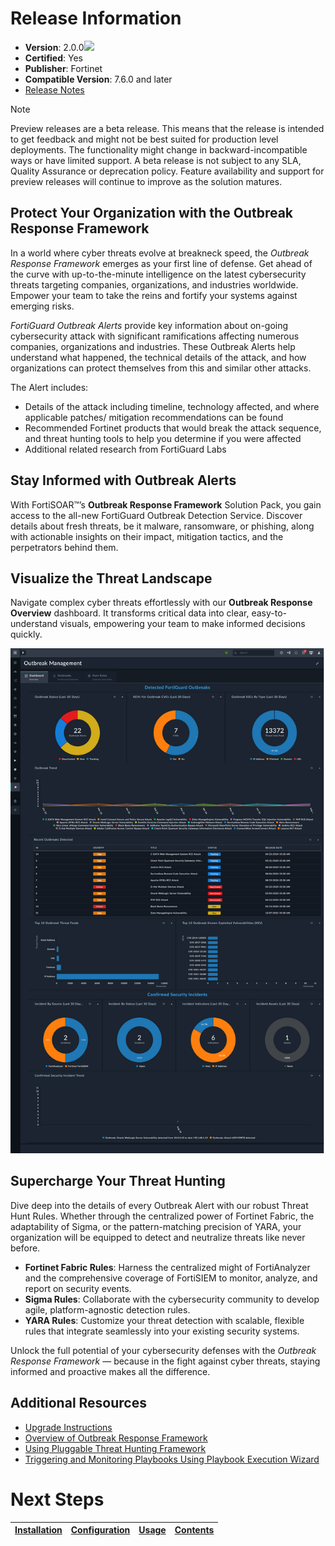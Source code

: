 # Release Information 

- **Version**: 2.0.0![](./docs/res/icon-preview.svg)
- **Certified**: Yes
- **Publisher**: Fortinet
- **Compatible Version**: 7.6.0 and later
- [Release Notes](./release_notes.md)
 
>[!NOTE]
>Preview releases are a beta release. This means that the release is intended to get feedback and might not be best suited for production level deployments. The functionality might change in backward-incompatible ways or have limited support. A beta release is not subject to any SLA, Quality Assurance or deprecation policy. Feature availability and support for preview releases will continue to improve as the solution matures.

## Protect Your Organization with the Outbreak Response Framework

In a world where cyber threats evolve at breakneck speed, the *Outbreak Response Framework* emerges as your first line of defense. Get ahead of the curve with up-to-the-minute intelligence on the latest cybersecurity threats targeting companies, organizations, and industries worldwide. Empower your team to take the reins and fortify your systems against emerging risks.

*FortiGuard Outbreak Alerts* provide key information about on-going cybersecurity attack with significant ramifications affecting numerous companies, organizations and industries. These Outbreak Alerts help understand what happened, the technical details of the attack, and how organizations can protect themselves from this and similar other attacks.

The Alert includes:

- Details of the attack including timeline, technology affected, and where applicable patches/ mitigation recommendations can be found
- Recommended Fortinet products that would break the attack sequence, and threat hunting tools to help you determine if you were affected
- Additional related research from FortiGuard Labs

## Stay Informed with Outbreak Alerts

With FortiSOAR™’s **Outbreak Response Framework** Solution Pack, you gain access to the all-new FortiGuard Outbreak Detection Service. Discover details about fresh threats, be it malware, ransomware, or phishing, along with actionable insights on their impact, mitigation tactics, and the perpetrators behind them.

## Visualize the Threat Landscape

Navigate complex cyber threats effortlessly with our **Outbreak Response Overview** dashboard. It transforms critical data into clear, easy-to-understand visuals, empowering your team to make informed decisions quickly.

![Outbreak Dashboard](./docs/res/dashboard-outbreak-response-overview.png)

## Supercharge Your Threat Hunting

Dive deep into the details of every Outbreak Alert with our robust Threat Hunt Rules. Whether through the centralized power of Fortinet Fabric, the adaptability of Sigma, or the pattern-matching precision of YARA, your organization will be equipped to detect and neutralize threats like never before.

- **Fortinet Fabric Rules**: Harness the centralized might of FortiAnalyzer and the comprehensive coverage of FortiSIEM to monitor, analyze, and report on security events.
- **Sigma Rules**: Collaborate with the cybersecurity community to develop agile, platform-agnostic detection rules.
- **YARA Rules**: Customize your threat detection with scalable, flexible rules that integrate seamlessly into your existing security systems.

Unlock the full potential of your cybersecurity defenses with the *Outbreak Response Framework* &mdash; because in the fight against cyber threats, staying informed and proactive makes all the difference.

## Additional Resources

- [Upgrade Instructions](./docs/upgrade-instructions.md)
- [Overview of Outbreak Response Framework](./docs/background-information.md)
- [Using Pluggable Threat Hunting Framework](./docs/pluggable-threat-hunting.md)
- [Triggering and Monitoring Playbooks Using Playbook Execution Wizard](./docs/trigger-and-monitor-pb-with-peb.md)

# Next Steps
| [Installation](./docs/setup.md#installation) | [Configuration](./docs/setup.md#configuration) | [Usage](./docs/usage.md) | [Contents](./docs/contents.md) |
|----------------------------------------------|------------------------------------------------|--------------------------|--------------------------------|